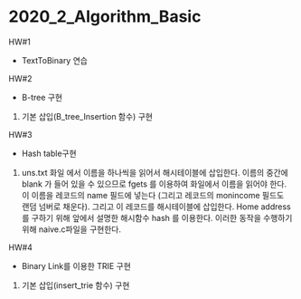# 2020_2_Algorithm_Basic

HW#1

- TextToBinary 연습

HW#2

- B-tree 구현

1) 기본 삽입(B_tree_Insertion 함수) 구현

HW#3

- Hash table구현

1) uns.txt 화일 에서 이름을 하나씩을 읽어서 해시테이블에 삽입한다. 이름의 중간에 blank 가 들어 있을 수 있으므로 fgets 를 이용하여 화일에서 이름을 읽어야 한다. 이 이름을 레코드의 name 필드에 넣는다 (그리고 레코드의 monincome 필드도 랜덤 넘버로 채운다). 그리고 이 레코드를 해시테이블에 삽입한다. Home address 를 구하기 위해 앞에서 설명한 해시함수 hash 를 이용한다. 이러한 동작을 수행하기 위해 naive.c파일을 구현한다.

HW#4

- Binary Link를 이용한 TRIE 구현

1) 기본 삽입(insert_trie 함수) 구현

